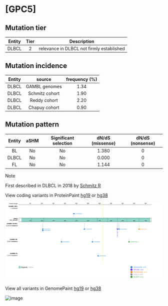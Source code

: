# [GPC5]

## Mutation tier

|Entity|Tier|Description                              |
|:------:|:----:|-----------------------------------------|
|DLBCL |2   |relevance in DLBCL not firmly established|
## Mutation incidence

|Entity|source        |frequency (%)|
|:------:|:--------------:|:-------------:|
|DLBCL |GAMBL genomes |1.34         |
|DLBCL |Schmitz cohort|1.90         |
|DLBCL |Reddy cohort  |2.20         |
|DLBCL |Chapuy cohort |0.90         |

## Mutation pattern

|Entity|aSHM|Significant selection|dN/dS (missense)|dN/dS (nonsense)|
|:------:|:----:|:---------------------:|:----------------:|:----------------:|
|BL    |No  |No                   |1.380           |0               |
|DLBCL |No  |No                   |0.000           |0               |
|FL    |No  |No                   |1.144           |0               |


> [!NOTE]
> First described in DLBCL in 2018 by [Schmitz R](https://pubmed.ncbi.nlm.nih.gov/29641966)


View coding variants in ProteinPaint [hg19](https://www.bcgsc.ca/downloads/morinlab/GAMBL/test/genes/GPC5_protein.html)  or [hg38](https://www.bcgsc.ca/downloads/morinlab/GAMBL/test/genes/GPC5_protein_hg38.html)

![image](images/proteinpaint/GPC5_NM_004466.svg)

View all variants in GenomePaint [hg19](https://www.bcgsc.ca/downloads/morinlab/GAMBL/test/genes/GPC5.html)  or [hg38](https://www.bcgsc.ca/downloads/morinlab/GAMBL/test/genes/GPC5_hg38.html)

![image](images/proteinpaint/GPC5.svg)
